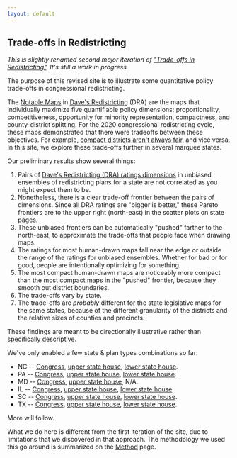 ```yaml
---
layout: default
---
```


<h2>Trade-offs in Redistricting</h2>

*This is slightly renamed second major iteration of ["Trade-offs in Redistricting"](https://alecramsay.github.io/pg/).
It's still a work in progress.*

The purpose of this revised site is to illustrate some quantitative policy trade-offs in congressional redistricting.

The [Notable Maps](https://medium.com/dra-2020/notable-maps-66d744933a48) 
in [Dave\'s Redistricting](https://davesredistricting.org/) (DRA) 
are the maps that individually maximize five quantifiable policy dimensions:
proportionality, competitiveness, opportunity for minority
representation, compactness, and county-district splitting. For the
2020 congressional redistricting cycle, these maps demonstrated that
there were tradeoffs between these objectives. For example, [compact
districts aren't always fair](https://medium.com/dra-2020/compact-districts-arent-fair-7c17c2ff5d7e), and vice versa.
In this site, we explore these trade-offs further in several marquee states.

Our preliminary results show several things:

1. Pairs of [Dave's Redistricting (DRA) ratings dimensions](https://medium.com/dra-2020/ratings-cc2188dc7dff) in unbiased ensembles of redistricting plans for a state are not correlated as you might expect them to be.
2. Nonetheless, there is a clear trade-off frontier between the pairs of dimensions. Since all DRA ratings are "bigger is better," these Pareto frontiers are to the upper right (north-east) in the scatter plots on state pages.
3. These unbiased frontiers can be automatically "pushed" farther to the north-east, to approximate the trade-offs that people face when drawing maps.
4. The ratings for most human-drawn maps fall near the edge or outside the range of the ratings for unbiased ensembles. Whether for bad or for good, people are intentionally optimizing for something.
5. The most compact human-drawn maps are noticeably more compact than the most compact maps in the "pushed" frontier, because they smooth out district boundaries.
6. The trade-offs vary by state.
7. The trade-offs are *probably* different for the state legislative maps for the same states, because of the different granularity of the districts and the relative sizes of counties and precincts.

These findings are meant to be directionally illustrative rather than specifically descriptive.

We've only enabled a few state &amp; plan types combinations so far: 

* NC -- <a href="{{ site.baseurl }}/states/NC-congress">Congress</a>, <a href="{{ site.baseurl }}/states/NC-upper">upper state house</a>, <a href="{{ site.baseurl }}/states/NC-lower">lower state house</a>. 
* PA -- <a href="{{ site.baseurl }}/states/PA-congress">Congress</a>, <a href="{{ site.baseurl }}/statesPA-upper">upper state house</a>, <a href="{{ site.baseurl }}/states/PA-lower">lower state house</a>. 
* MD -- <a href="{{ site.baseurl }}/states/MD-congress">Congress</a>, <a href="{{ site.baseurl }}/statesMD-upper">upper state house</a>, N/A. 
* IL -- <a href="{{ site.baseurl }}/states/IL-congress">Congress</a>, <a href="{{ site.baseurl }}/states/IL-upper">upper state house</a>, <a href="{{ site.baseurl }}/states/IL-lower">lower state house</a>. 
* SC -- <a href="{{ site.baseurl }}/states/SC-congress">Congress</a>, <a href="{{ site.baseurl }}/states/SC-upper">upper state house</a>, <a href="{{ site.baseurl }}/states/SC-lower">lower state house</a>. 
* TX -- <a href="{{ site.baseurl }}/states/TX-congress">Congress</a>, <a href="{{ site.baseurl }}/states/TX-upper">upper state house</a>, <a href="{{ site.baseurl }}/states/TX-lower">lower state house</a>. 

More will follow.

What we do here is different from the first iteration of the site, 
due to limitations that we discovered in that approach.
The methodology we used this go around is summarized on the [Method](./_pages/method.markdown) page.